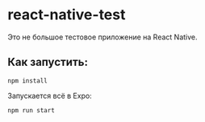 # react-native-test

Это не большое тестовое приложение на React Native.

## Как запустить:

```
npm install
```

Запускается всё в Expo:
```
npm run start
```
